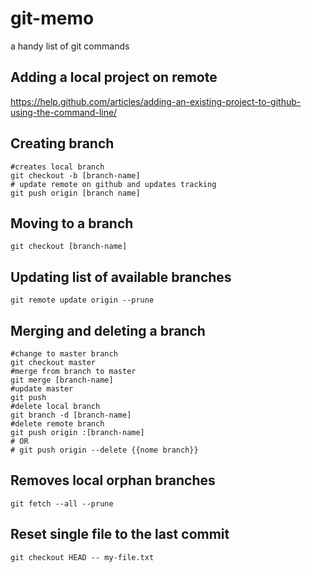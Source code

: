 # git-memo
a handy list of git commands

## Adding a local project on remote
https://help.github.com/articles/adding-an-existing-project-to-github-using-the-command-line/

## Creating branch
```
#creates local branch
git checkout -b [branch-name]
# update remote on github and updates tracking
git push origin [branch name]
```

## Moving to a branch
`git checkout [branch-name]`

## Updating list of available branches
`git remote update origin --prune`


## Merging and deleting a branch
```
#change to master branch
git checkout master
#merge from branch to master
git merge [branch-name]
#update master
git push
#delete local branch
git branch -d [branch-name]
#delete remote branch
git push origin :[branch-name]
# OR
# git push origin --delete {{nome branch}}
```

## Removes local orphan branches
`git fetch --all --prune`

## Reset single file to the last commit
`git checkout HEAD -- my-file.txt`


